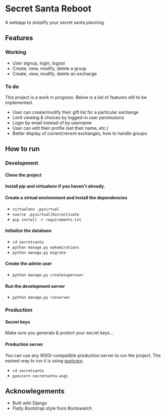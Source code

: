 # Secret Santa Reboot

A webapp to simplify your secret santa planning.

## Features

### Working
- User signup, login, logout
- Create, view, modify, delete a group
- Create, view, modify, delete an exchange

### To do
This project is a work in progress. Below is a list of features still to be implemented.

- User can create/modify their gift list for a particular exchange
- Limit viewing & choices by logged-in user permissions
- Login by email instead of by username
- User can edit their profile (set their name, etc.)
- Better display of current/recent exchanges, how to handle groups

## How to run

### Development

#### Clone the project

#### Install pip and virtualenv if you haven't already.

#### Create a virtual environment and install the dependencies
- ```virtualenv .pyvirtual```
- ```source .pyvirtual/bin/activate```
- ```pip install -r requirements.txt```

#### Initialize the database
- ```cd secretsanta```
- ```python manage.py makemirations```
- ```python manage.py migrate```

#### Create the admin user
- ```python manage.py createsuperuser```

#### Run the development server
- ```python manage.py runserver```


### Production

#### Secret keys
Make sure you generate & protect your secret keys...

#### Production server
You can use any WSGI-compatible production server to run the project.
The easiest way to run it is using [gunicorn](http://gunicorn.org).

- ```cd secretsanta```
- ```gunicorn secretsanta.wsgi```

## Acknowlegements

- Built with Django
- Flatly Bootstrap style from Bootswatch
